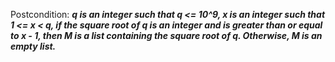 Postcondition: ***q is an integer such that q <= 10^9, x is an integer such that 1 <= x < q, if the square root of q is an integer and is greater than or equal to x - 1, then M is a list containing the square root of q. Otherwise, M is an empty list.***